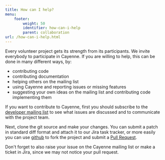 ```yaml
---
title: How can I help?
menu:  
    footer:
        weight: 50
        identifier: how-can-i-help
        parent: collaboration
url: /how-can-i-help.html
---
```

Every volunteer project gets its strength from its participants. We invite
everybody to participate in Cayenne. If you are willing to help,
this can be done in many different ways, by:

* contributing code
* contributing documentation
* helping others on the mailing list
* using Cayenne and reporting issues or missing features
* suggesting your own ideas on the mailing list and contributing code
implementing them

If you want to contribute to Cayenne, first you should subscribe
to the [developer mailing list](mailing-lists.html) to see what issues are discussed and to
communicate with the project team.

Next, clone the git source and make your changes. You can submit a patch in standard diff format and attach it to our Jira task tracker, or more easily you can use [github](https://github.com/apache/cayenne) to fork the project and submit a [Pull Request](https://help.github.com/articles/using-pull-requests/).

Don't forget to also raise your issue on the Cayenne mailing list or make a ticket in Jira, since we may not notice your pull request.
